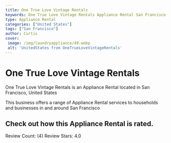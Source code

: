 ```yaml
---
title: One True Love Vintage Rentals
keywords: One True Love Vintage Rentals Appliance Rental San Francisco United States 
type: Appliance Rental 
categories: ["United States"]
tags: ["San Francisco"]
author: Curtis
cover:
 image: /img/laundryappliance/49.webp
 alt: 'UnitedStates from OneTrueLoveVintageRentals'
---
```


# One True Love Vintage Rentals
One True Love Vintage Rentals is an Appliance Rental located in San Francisco, United States

This business offers a range of Appliance Rental services to households and businesses in and around San Francisco

## Check out how this Appliance Rental is rated.
Review Count: (4)
Review Stars: 4.0
